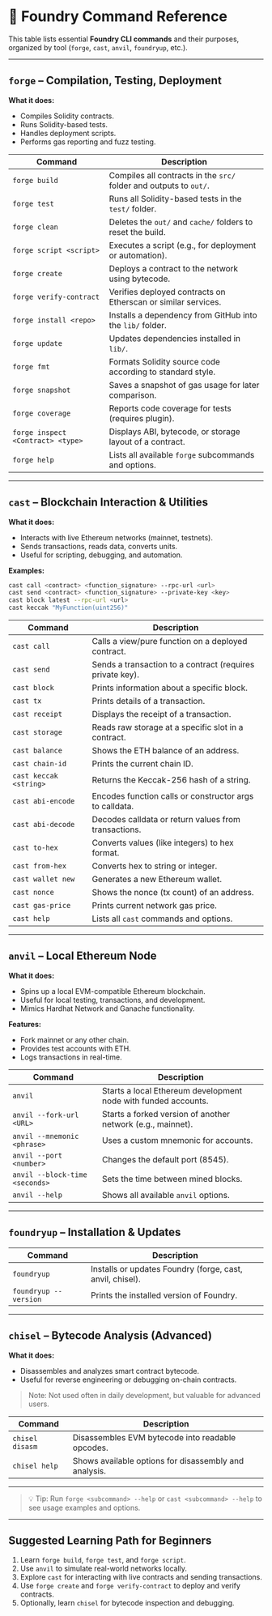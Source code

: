 # 📘 Foundry Command Reference

This table lists essential **Foundry CLI commands** and their purposes, organized by tool (`forge`, `cast`, `anvil`, `foundryup`, etc.).

---

## `forge` – Compilation, Testing, Deployment

**What it does:**

- Compiles Solidity contracts.
- Runs Solidity-based tests.
- Handles deployment scripts.
- Performs gas reporting and fuzz testing.

| Command | Description |
|--------|-------------|
| `forge build` | Compiles all contracts in the `src/` folder and outputs to `out/`. |
| `forge test` | Runs all Solidity-based tests in the `test/` folder. |
| `forge clean` | Deletes the `out/` and `cache/` folders to reset the build. |
| `forge script <script>` | Executes a script (e.g., for deployment or automation). |
| `forge create` | Deploys a contract to the network using bytecode. |
| `forge verify-contract` | Verifies deployed contracts on Etherscan or similar services. |
| `forge install <repo>` | Installs a dependency from GitHub into the `lib/` folder. |
| `forge update` | Updates dependencies installed in `lib/`. |
| `forge fmt` | Formats Solidity source code according to standard style. |
| `forge snapshot` | Saves a snapshot of gas usage for later comparison. |
| `forge coverage` | Reports code coverage for tests (requires plugin). |
| `forge inspect <Contract> <type>` | Displays ABI, bytecode, or storage layout of a contract. |
| `forge help` | Lists all available `forge` subcommands and options. |

---

## `cast` – Blockchain Interaction & Utilities

**What it does:**

- Interacts with live Ethereum networks (mainnet, testnets).
- Sends transactions, reads data, converts units.
- Useful for scripting, debugging, and automation.

**Examples:**
```bash
cast call <contract> <function_signature> --rpc-url <url>
cast send <contract> <function_signature> --private-key <key>
cast block latest --rpc-url <url>
cast keccak "MyFunction(uint256)"
```

| Command | Description |
|--------|-------------|
| `cast call` | Calls a view/pure function on a deployed contract. |
| `cast send` | Sends a transaction to a contract (requires private key). |
| `cast block` | Prints information about a specific block. |
| `cast tx` | Prints details of a transaction. |
| `cast receipt` | Displays the receipt of a transaction. |
| `cast storage` | Reads raw storage at a specific slot in a contract. |
| `cast balance` | Shows the ETH balance of an address. |
| `cast chain-id` | Prints the current chain ID. |
| `cast keccak <string>` | Returns the Keccak-256 hash of a string. |
| `cast abi-encode` | Encodes function calls or constructor args to calldata. |
| `cast abi-decode` | Decodes calldata or return values from transactions. |
| `cast to-hex` | Converts values (like integers) to hex format. |
| `cast from-hex` | Converts hex to string or integer. |
| `cast wallet new` | Generates a new Ethereum wallet. |
| `cast nonce` | Shows the nonce (tx count) of an address. |
| `cast gas-price` | Prints current network gas price. |
| `cast help` | Lists all `cast` commands and options. |

---

## `anvil` – Local Ethereum Node

**What it does:**

- Spins up a local EVM-compatible Ethereum blockchain.
- Useful for local testing, transactions, and development.
- Mimics Hardhat Network and Ganache functionality.

**Features:**

- Fork mainnet or any other chain.
- Provides test accounts with ETH.
- Logs transactions in real-time.

| Command | Description |
|--------|-------------|
| `anvil` | Starts a local Ethereum development node with funded accounts. |
| `anvil --fork-url <URL>` | Starts a forked version of another network (e.g., mainnet). |
| `anvil --mnemonic <phrase>` | Uses a custom mnemonic for accounts. |
| `anvil --port <number>` | Changes the default port (8545). |
| `anvil --block-time <seconds>` | Sets the time between mined blocks. |
| `anvil --help` | Shows all available `anvil` options. |

---

## `foundryup` – Installation & Updates

| Command | Description |
|--------|-------------|
| `foundryup` | Installs or updates Foundry (forge, cast, anvil, chisel). |
| `foundryup --version` | Prints the installed version of Foundry. |

---

## `chisel` – Bytecode Analysis (Advanced)

**What it does:**

- Disassembles and analyzes smart contract bytecode.
- Useful for reverse engineering or debugging on-chain contracts.

> Note: Not used often in daily development, but valuable for advanced users.

| Command | Description |
|--------|-------------|
| `chisel disasm` | Disassembles EVM bytecode into readable opcodes. |
| `chisel help` | Shows available options for disassembly and analysis. |

---

> 💡 Tip: Run `forge <subcommand> --help` or `cast <subcommand> --help` to see usage examples and options.

---

## Suggested Learning Path for Beginners

1. Learn `forge build`, `forge test`, and `forge script`.
2. Use `anvil` to simulate real-world networks locally.
3. Explore `cast` for interacting with live contracts and sending transactions.
4. Use `forge create` and `forge verify-contract` to deploy and verify contracts.
5. Optionally, learn `chisel` for bytecode inspection and debugging.


